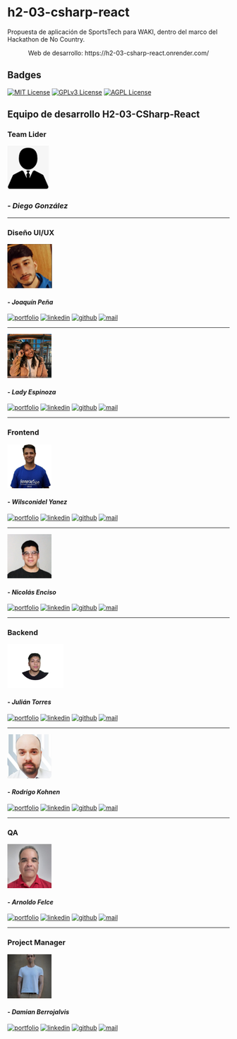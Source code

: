 # h2-03-csharp-react
Propuesta de aplicación de SportsTech para WAKI, dentro del marco del Hackathon de No Country.

<p align="center">
 Web de desarrollo: https://h2-03-csharp-react.onrender.com/
</p>

## Badges

[![MIT License](https://img.shields.io/badge/License-MIT-green.svg)](https://choosealicense.com/licenses/mit/)
[![GPLv3 License](https://img.shields.io/badge/License-GPL%20v3-yellow.svg)](https://opensource.org/licenses/)
[![AGPL License](https://img.shields.io/badge/license-AGPL-blue.svg)](http://www.gnu.org/licenses/agpl-3.0)


## Equipo de desarrollo H2-03-CSharp-React

### Team Lider


<img src="profile_images/default_picture.png" alt="Diego González" height="100px"/>

### - _Diego González_

<hr size="5px"/>

### Diseño UI/UX


<img src="profile_images/joaquin_pena.png" alt="Joaquín Peña" height="100px"/>

#### - _Joaquín Peña_

[![portfolio](https://img.shields.io/badge/my_portfolio-grey?style=flat&logo=ko-fi&logoColor=white)](https://www.behance.net/joaqunpea1)
[![linkedin](https://img.shields.io/badge/linkedin-0A66C2?style=flat&logo=linkedin&logoColor=white)](https://www.linkedin.com/in/joaquinpe/)
[![github](https://img.shields.io/badge/github-grey?style=flat&logo=github&logoColor=white)](https://github.com/RussianWitches)
[![mail](https://img.shields.io/badge/Gmail-D14836?style=flat&logo=gmail&logoColor=white)](mailto:joaku_14@hotmail.com)

<hr size="2px"/>

<img src="profile_images/lady_espinoza.png" alt="Lady Espinoza" height="100px"/>

#### - _Lady Espinoza_

[![portfolio](https://img.shields.io/badge/my_portfolio-grey?style=flat&logo=ko-fi&logoColor=white)]()
[![linkedin](https://img.shields.io/badge/linkedin-0A66C2?style=flat&logo=linkedin&logoColor=white)](https://www.linkedin.com/in/ladyespinoza/)
[![github](https://img.shields.io/badge/github-grey?style=flat&logo=github&logoColor=white)]()
[![mail](https://img.shields.io/badge/Gmail-D14836?style=flat&logo=gmail&logoColor=white)](mailto:ladyrut@gmail.com)

<hr size="5px"/>

### Frontend


<img src="profile_images/wilsconidel_yanez.png" alt="Wilsconidel Yanez" height="100px"/>

#### - _Wilsconidel Yanez_

[![portfolio](https://img.shields.io/badge/my_portfolio-grey?style=flat&logo=ko-fi&logoColor=white)]()
[![linkedin](https://img.shields.io/badge/linkedin-0A66C2?style=flat&logo=linkedin&logoColor=white)](https://www.linkedin.com/in/wius/)
[![github](https://img.shields.io/badge/github-grey?style=flat&logo=github&logoColor=white)](https://github.com/WiusGH)
[![mail](https://img.shields.io/badge/Gmail-D14836?style=flat&logo=gmail&logoColor=white)](mailto:wius93@gmail.com)

<hr size="2px"/>

<img src="profile_images/nicolas_enciso.png" alt="Nicolás Enciso" height="100px"/>

#### - _Nicolás Enciso_

[![portfolio](https://img.shields.io/badge/my_portfolio-grey?style=flat&logo=ko-fi&logoColor=white)]()
[![linkedin](https://img.shields.io/badge/linkedin-0A66C2?style=flat&logo=linkedin&logoColor=white)](https://www.linkedin.com/in/nicolasenciso)
[![github](https://img.shields.io/badge/github-grey?style=flat&logo=github&logoColor=white)](https://github.com/nicoenciso)
[![mail](https://img.shields.io/badge/Gmail-D14836?style=flat&logo=gmail&logoColor=white)](mailto:enectrl@gmail.com)

<hr size="5px"/>

### Backend


<img src="profile_images/julian_torres.png" alt="Julián Torres" height="100px"/>

#### - _Julián Torres_

[![portfolio](https://img.shields.io/badge/my_portfolio-grey?style=flat&logo=ko-fi&logoColor=white)]()
[![linkedin](https://img.shields.io/badge/linkedin-0A66C2?style=flat&logo=linkedin&logoColor=white)](https://www.linkedin.com/in/julian-nahuel-torres)
[![github](https://img.shields.io/badge/github-grey?style=flat&logo=github&logoColor=white)](https://github.com/jt2312)
[![mail](https://img.shields.io/badge/Gmail-D14836?style=flat&logo=gmail&logoColor=white)](mailto:jntorres2012@gmail.com)

<hr size="2px"/>

<img src="profile_images/rodrigo_kohnen.png" alt="Rodrigo Kohnen" height="100px"/>

#### - _Rodrigo Kohnen_

[![portfolio](https://img.shields.io/badge/my_portfolio-grey?style=flat&logo=ko-fi&logoColor=white)]()
[![linkedin](https://img.shields.io/badge/linkedin-0A66C2?style=flat&logo=linkedin&logoColor=white)](https://www.linkedin.com/in/rodrigo-kohnen)
[![github](https://img.shields.io/badge/github-grey?style=flat&logo=github&logoColor=white)](https://github.com/rodrikohnen)
[![mail](https://img.shields.io/badge/Gmail-D14836?style=flat&logo=gmail&logoColor=white)](mailto:rodrikohnen@gmail.com)

<hr size="5px"/>

### QA


<img src="profile_images/arnoldo_felce.png" alt="Arnoldo Felce" height="100px"/>

#### - _Arnoldo Felce_

[![portfolio](https://img.shields.io/badge/my_portfolio-grey?style=flat&logo=ko-fi&logoColor=white)]()
[![linkedin](https://img.shields.io/badge/linkedin-0A66C2?style=flat&logo=linkedin&logoColor=white)](https://www.linkedin.com/in/arnoldo-felce-rondon)
[![github](https://img.shields.io/badge/github-grey?style=flat&logo=github&logoColor=white)](https://github.com/afelce)
[![mail](https://img.shields.io/badge/Gmail-D14836?style=flat&logo=gmail&logoColor=white)](mailto:arnoldfelce2@gmail.com)

<hr size="5px"/>

### Project Manager


<img src="profile_images/damian_berrojalvis.jpg" alt="Damián Berrojalvis" height="100px"/>

#### - _Damian Berrojalvis_

[![portfolio](https://img.shields.io/badge/my_portfolio-grey?style=flat&logo=ko-fi&logoColor=white)]()
[![linkedin](https://img.shields.io/badge/linkedin-0A66C2?style=flat&logo=linkedin&logoColor=white)](https://www.linkedin.com/in/dambedev/)
[![github](https://img.shields.io/badge/github-grey?style=flat&logo=github&logoColor=white)](https://www.github.com/DamBeDev)
[![mail](https://img.shields.io/badge/Gmail-D14836?style=flat&logo=gmail&logoColor=white)](mailto:d.berrojalvis@dambedev.com)